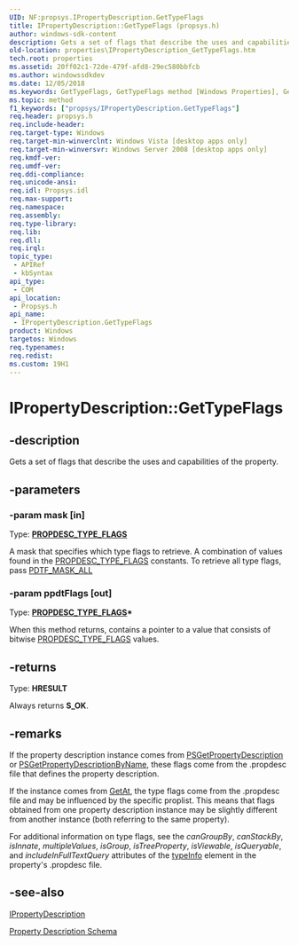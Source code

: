 ```yaml
---
UID: NF:propsys.IPropertyDescription.GetTypeFlags
title: IPropertyDescription::GetTypeFlags (propsys.h)
author: windows-sdk-content
description: Gets a set of flags that describe the uses and capabilities of the property.
old-location: properties\IPropertyDescription_GetTypeFlags.htm
tech.root: properties
ms.assetid: 20ff02c1-72de-479f-afd8-29ec580bbfcb
ms.author: windowssdkdev
ms.date: 12/05/2018
ms.keywords: GetTypeFlags, GetTypeFlags method [Windows Properties], GetTypeFlags method [Windows Properties],IPropertyDescription interface, IPropertyDescription interface [Windows Properties],GetTypeFlags method, IPropertyDescription.GetTypeFlags, IPropertyDescription::GetTypeFlags, properties.IPropertyDescription_GetTypeFlags, propsys/IPropertyDescription::GetTypeFlags, shell.IPropertyDescription_GetTypeFlags, shell_IPropertyDescription_GetTypeFlags
ms.topic: method
f1_keywords: ["propsys/IPropertyDescription.GetTypeFlags"]
req.header: propsys.h
req.include-header: 
req.target-type: Windows
req.target-min-winverclnt: Windows Vista [desktop apps only]
req.target-min-winversvr: Windows Server 2008 [desktop apps only]
req.kmdf-ver: 
req.umdf-ver: 
req.ddi-compliance: 
req.unicode-ansi: 
req.idl: Propsys.idl
req.max-support: 
req.namespace: 
req.assembly: 
req.type-library: 
req.lib: 
req.dll: 
req.irql: 
topic_type:
 - APIRef
 - kbSyntax
api_type:
 - COM
api_location:
 - Propsys.h
api_name:
 - IPropertyDescription.GetTypeFlags
product: Windows
targetos: Windows
req.typenames: 
req.redist: 
ms.custom: 19H1
---
```


# IPropertyDescription::GetTypeFlags


## -description


Gets a set of flags that describe the uses and capabilities of the property.


## -parameters




### -param mask [in]

Type: <b><a href="https://docs.microsoft.com/windows/desktop/api/propsys/ne-propsys-propdesc_type_flags">PROPDESC_TYPE_FLAGS</a></b>

A mask that specifies which type flags to retrieve. A combination of values found in the <a href="https://docs.microsoft.com/windows/desktop/api/propsys/ne-propsys-propdesc_type_flags">PROPDESC_TYPE_FLAGS</a> constants. To retrieve all type flags, pass <a href="https://docs.microsoft.com/windows/desktop/api/propsys/ne-propsys-propdesc_type_flags">PDTF_MASK_ALL</a>



### -param ppdtFlags [out]

Type: <b><a href="https://docs.microsoft.com/windows/desktop/api/propsys/ne-propsys-propdesc_type_flags">PROPDESC_TYPE_FLAGS</a>*</b>

When this method returns, contains a pointer to a value that consists of bitwise <a href="https://docs.microsoft.com/windows/desktop/api/propsys/ne-propsys-propdesc_type_flags">PROPDESC_TYPE_FLAGS</a> values.


## -returns



Type: <b>HRESULT</b>

Always returns <b>S_OK</b>.




## -remarks



If the property description instance comes from <a href="https://docs.microsoft.com/windows/desktop/api/propsys/nf-propsys-psgetpropertydescription">PSGetPropertyDescription</a> or <a href="https://docs.microsoft.com/windows/desktop/api/propsys/nf-propsys-psgetpropertydescriptionbyname">PSGetPropertyDescriptionByName</a>, these flags come from the .propdesc file that defines the property description.

If the instance comes from <a href="https://docs.microsoft.com/windows/desktop/api/xpsobjectmodel/nf-xpsobjectmodel-ixpsomcolorprofileresourcecollection-getat">GetAt</a>, the type flags come from the .propdesc file and may be influenced by the specific proplist. This means that flags obtained from one property description instance may be slightly different from another instance (both referring to the same property).

For additional information on type flags, see the <i>canGroupBy</i>, <i>canStackBy</i>, <i>isInnate</i>, <i>multipleValues</i>, <i>isGroup</i>, <i>isTreeProperty</i>, <i>isViewable</i>, <i>isQueryable</i>, and <i>includeInFullTextQuery</i> attributes of the <a href="https://docs.microsoft.com/windows/desktop/properties/propdesc-schema-typeinfo">typeInfo</a> element in the property's .propdesc file.




## -see-also




<a href="https://docs.microsoft.com/windows/desktop/api/propsys/nn-propsys-ipropertydescription">IPropertyDescription</a>



<a href="https://docs.microsoft.com/windows/desktop/properties/propdesc-schema-entry">Property Description Schema</a>
 

 

